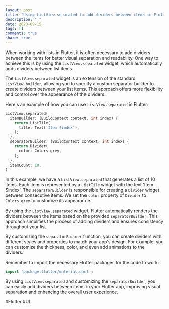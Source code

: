```yaml
---
layout: post
title: "Using ListView.separated to add dividers between items in Flutter."
description: " "
date: 2023-09-15
tags: []
comments: true
share: true
---
```


When working with lists in Flutter, it is often necessary to add dividers between the items for better visual separation and readability. One way to achieve this is by using the `ListView.separated` widget, which automatically adds dividers between list items.

The `ListView.separated` widget is an extension of the standard `ListView.builder`, allowing you to specify a custom separator builder to create dividers between your list items. This approach offers more flexibility and control over the appearance of the dividers.

Here's an example of how you can use `ListView.separated` in Flutter:

```dart
ListView.separated(
  itemBuilder: (BuildContext context, int index) {
    return ListTile(
      title: Text('Item $index'),
    );
  },
  separatorBuilder: (BuildContext context, int index) {
    return Divider(
      color: Colors.grey,
    );
  },
  itemCount: 10,
)
```

In this example, we have a `ListView.separated` that generates a list of 10 items. Each item is represented by a `ListTile` widget with the text 'Item $index'. The `separatorBuilder` is responsible for creating a `Divider` widget between consecutive items. We set the `color` property of `Divider` to `Colors.grey` to customize its appearance.

By using the `ListView.separated` widget, Flutter automatically renders the dividers between the items based on the provided `separatorBuilder`. This approach simplifies the process of adding dividers and ensures consistency throughout your list.

By customizing the `separatorBuilder` function, you can create dividers with different styles and properties to match your app's design. For example, you can customize the thickness, color, and even add animations to the dividers.

Remember to import the necessary Flutter packages for the code to work:

```dart
import 'package:flutter/material.dart';
```

By using `ListView.separated` and customizing the `separatorBuilder`, you can easily add dividers between items in your Flutter app, improving visual separation and enhancing the overall user experience. 

#Flutter #UI